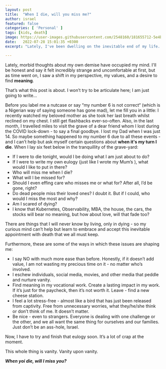 ```yaml
---
layout: post
title:  "When I die, will you miss me?"
author: israel
featured: false
categories: [ 'Personal' ]
tags: [kids, death]
image: https://user-images.githubusercontent.com/2548160/181655712-5e4b5ec3-c41b-4a13-a521-c5751704dd85.jpg
date:   2022-07-28 15:01:35 +0300
excerpt: "Lately, I've been dwelling on the inevitable end of my life. To whom do I bring the sorrow of my passing? To what end? Do I give a crap about what I will be remembered for?"

---
```


Lately, morbid thoughts about my own demise have occupied my mind. I'll be honest and say it felt incredibly strange and uncomfortable at first, but as time went on, I saw a shift in my perspective, my values, and a desire to find **meaning**.

That’s what this post is about. I won’t try to be articulate here; I am just going to write…

Before you label me a nutcase or say “my number 6 is not correct“ (which is a Nigerian way of saying someone has gone mad), let me fill you in a little: I recently watched my beloved mother as she took her last breath whilst reclined on my chest. I still get flashbacks ever-so-often. Also, in the last month, I travelled miles to visit the grave of a dear friend whom I lost during the COVID lock-down - to say a final goodbye. I lost my Dad when I was just 14.  So maybe something happened to my number 6 due to all these events - and I can’t help but ask myself certain questions about **when it's my turn I die**. When I lay six feet below in the tranquillity of the grave-yard:



* If I were to die tonight, would I be doing what I am just about to do? 
* If I were to write my own eulogy (just like I wrote my Mum’s ), what would I like to put in there? 
* Who will miss me when I die? 
* What will I be missed for? 
* Should I even effing care who misses me or what for? After all, I’d be gone, right? 
* Do dead people miss their loved ones? I doubt it. But if I could, who would I miss the most and why? 
* Am I scared of dying? 
* I know that  Kubernetes, Observability,  MBA, the house, the cars, the stocks will bear no meaning, but how about love, will that fade too?  

There are things that I will never know by living, only in dying - so my curious mind can’t help but learn to embrace and accept this inevitable appointment with death that we all must keep. 

Furthermore, these are some of the ways in which these issues are shaping me:

* I say NO with much more ease than before. Honestly, if it doesn’t add value, I am not wasting my precious time on it - no matter who’s involved. 
* I eschew individuals, social media, movies, and other media that peddle and nurture vanity.
* Find meaning in my vocational work. Create a lasting impact in my work.  If it’s just for the paycheck, then it’s not worth it. Leave -  find a new cheese station. 
* I feel a lot stress-free - almost like a bird that has just been released from captivity. Free from unnecessary worries, what they/he/she think or don’t think of me. It doesn’t matter. 
* Be nice - even to strangers. Everyone is dealing with one challenge or the other, and we all want the same thing for ourselves and our families. Just don’t be an ass-hole, Israel. 

Now, I have to try and finish that eulogy soon. It’s a lot of crap at the moment. 

This whole thing is vanity. Vanity upon vanity. 

**_When yoi die, will I miss you?_**
